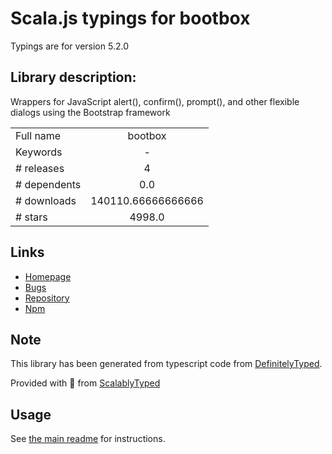
# Scala.js typings for bootbox

Typings are for version 5.2.0

## Library description:
Wrappers for JavaScript alert(), confirm(), prompt(), and other flexible dialogs using the Bootstrap framework

|                    |                 |
| ------------------ | :-------------: |
| Full name          | bootbox |
| Keywords           | - |
| # releases         | 4 |
| # dependents       | 0.0 |
| # downloads        | 140110.66666666666 |
| # stars            | 4998.0 |

## Links
- [Homepage](https://github.com/makeusabrew/bootbox#readme)
- [Bugs](https://github.com/makeusabrew/bootbox/issues)
- [Repository](https://github.com/makeusabrew/bootbox)
- [Npm](https://www.npmjs.com/package/bootbox)
    


## Note
This library has been generated from typescript code from [DefinitelyTyped](https://definitelytyped.org).

Provided with :purple_heart: from [ScalablyTyped](https://github.com/oyvindberg/ScalablyTyped)

## Usage
See [the main readme](../../readme.md) for instructions.


